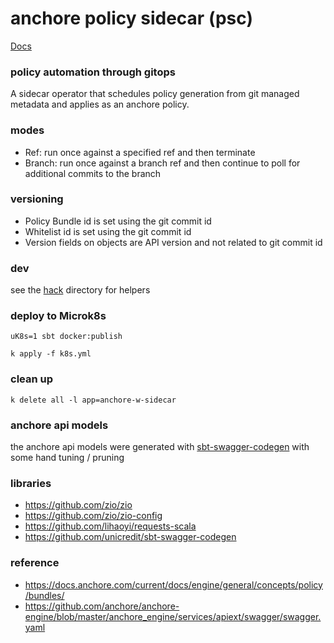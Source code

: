 anchore policy sidecar (psc)
===

[Docs](doc/README.md)

### policy automation through gitops

A sidecar operator that schedules policy generation from git managed metadata and applies as an anchore policy.

### modes

- Ref: run once against a specified ref and then terminate
- Branch: run once against a branch ref and then continue to poll for additional commits to the branch

### versioning

- Policy Bundle id is set using the git commit id
- Whitelist id is set using the git commit id
- Version fields on objects are API version and not related to git commit id

### dev

see the [hack](hack) directory for helpers

### deploy to Microk8s

`uK8s=1 sbt docker:publish`

`k apply -f k8s.yml`

### clean up

`k delete all -l app=anchore-w-sidecar`

### anchore api models

the anchore api models were generated with [sbt-swagger-codegen](https://github.com/unicredit/sbt-swagger-codegen) with some hand tuning / pruning

### libraries
- https://github.com/zio/zio
- https://github.com/zio/zio-config
- https://github.com/lihaoyi/requests-scala
- https://github.com/unicredit/sbt-swagger-codegen

### reference
- https://docs.anchore.com/current/docs/engine/general/concepts/policy/bundles/
- https://github.com/anchore/anchore-engine/blob/master/anchore_engine/services/apiext/swagger/swagger.yaml
